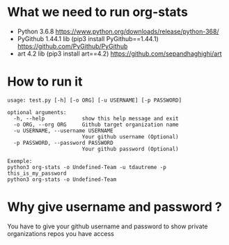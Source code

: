 # What we need to run org-stats
- Python 3.6.8 https://www.python.org/downloads/release/python-368/
- PyGithub 1.44.1 lib (pip3 install PyGithub==1.44.1) https://github.com/PyGithub/PyGithub
- art 4.2 lib (pip3 install art==4.2) https://github.com/sepandhaghighi/art

# How to run it
```
usage: test.py [-h] [-o ORG] [-u USERNAME] [-p PASSWORD]

optional arguments:
  -h, --help            show this help message and exit
  -o ORG, --org ORG     Github target organization name
  -u USERNAME, --username USERNAME
                        Your github username (Optional)
  -p PASSWORD, --password PASSWORD
                        Your github password (Optional)
                        
Exemple:
python3 org-stats -o Undefined-Team -u tdautreme -p this_is_my_password
python3 org-stats -o Undefined-Team
```
# Why give username and password ?
You have to give your github username and password to show private organizations repos you have access
